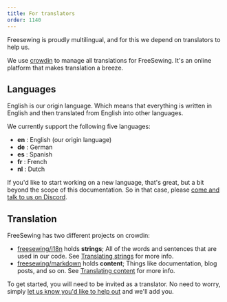 ```yaml
---
title: For translators
order: 1140
---
```


Freesewing is proudly multilingual, and for this we depend on translators to help us.

We use [crowdin](https://crowdin.com/) to manage all translations for FreeSewing.
It's an online platform that makes translation a breeze.

## Languages

English is our origin language. Which means that everything is written in English
and then translated from English into other languages.

We currently support the following five languages:

  - **en** : English (our origin language)
  - **de** : German
  - **es** : Spanish
  - **fr** : French
  - **nl** : Dutch

If you'd like to start working on a new language, that's great, but a bit
beyond the scope of this documentation. So in that case, 
please [come and talk to us on Discord](https://chat.freesewing.org).

## Translation

FreeSewing has two different projects on crowdin:

 - [freesewing/i18n](https://crowdin.com/project/freesewing) holds **strings**; All of the words and sentences that are used in our code. See [Translating strings](/translators/strings/) for more info.
 - [freesewing/markdown](https://crowdin.com/project/fs-markdown) holds **content**; Things like documentation, blog posts, and so on. See [Translating content](/translators/content/) for more info. 

To get started, you will need to be invited as a translator. No need to worry,
simply [let us know you'd like to help out](https://chat.freesewing.org/) and we'll add you.

<ReadMore />

